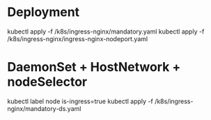 # Deployment
kubectl apply -f /k8s/ingress-nginx/mandatory.yaml
kubectl apply -f /k8s/ingress-nginx/ingress-nginx-nodeport.yaml

# DaemonSet + HostNetwork + nodeSelector
kubectl label node <node-1> is-ingress=true
kubectl apply -f /k8s/ingress-nginx/mandatory-ds.yaml
